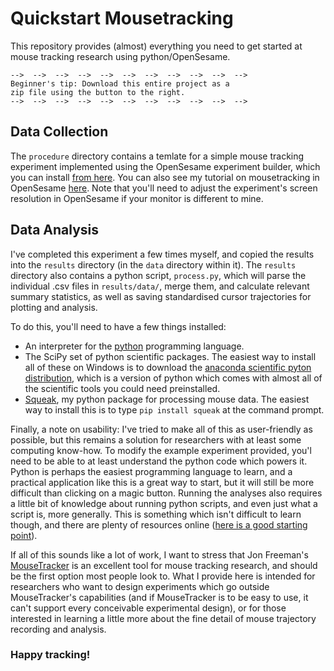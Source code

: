 # Quickstart Mousetracking

This repository provides (almost)
everything you need to get started
at mouse tracking research using python/OpenSesame.


    -->  -->  -->  -->  -->  -->  -->  -->  -->  -->  -->  
    Beginner's tip: Download this entire project as a
    zip file using the button to the right. 
    -->  -->  -->  -->  -->  -->  -->  -->  -->  -->  -->  

Data Collection
---------------

The `procedure` directory contains a temlate for a simple mouse
tracking experiment implemented using the
OpenSesame experiment builder,
which you can install [from here](http://osdoc.cogsci.nl).
You can also see my tutorial on mousetracking in OpenSesame
[here](http://eointravers.github.io/blog/2014/03/os-mousetracking/).
Note that you'll need to adjust the experiment's screen resolution in OpenSesame
if your monitor is different to mine.

Data Analysis
-------------

I've completed this experiment a few times myself,
and copied the results into the `results` directory
(in the `data` directory within it).
The `results` directory also contains a python script,
`process.py`, which will parse the individual .csv files in `results/data/`,
merge them, and calculate relevant summary statistics,
as well as saving standardised cursor trajectories
for plotting and analysis.

To do this, you'll need to have a few things installed:

- An interpreter for the [python](https://www.python.org/about/) programming language.
- The SciPy set of python scientific packages. The easiest way to install all of these on Windows is to download the [anaconda scientific pyton distribution](https://store.continuum.io/cshop/anaconda/), which is a version of python which comes with almost all of the scientific tools you could need preinstalled.
- [Squeak](http://github.com/eointravers/squeak/), my python package for
  processing mouse data. The easiest way to install this is to type `pip install squeak` at the command prompt.

Finally, a note on usability: I've tried to make all of this as
user-friendly as possible, but this remains a solution for researchers
with at least some computing know-how. To modify the example
experiment provided, you'l need to be able to at least understand the
python code which powers it. Python is perhaps the easiest programming
language to learn, and a practical application like this is a great
way to start, but it will still be more difficult than clicking on a
magic button.  Running the analyses also requires a little bit of
knowledge about running python scripts, and even just what a script
is, more generally. This is something which isn't difficult to learn though,
and there are plenty of resources online
([here is a good starting point](https://www.python.org/about/gettingstarted/)).

If all of this sounds like a lot of work, I want to stress that Jon
Freeman's [MouseTracker](http://www.mousetracker.org/ ) is an
excellent tool for mouse tracking research, and should be the first
option most people look to. What I provide here is intended for
researchers who want to design experiments which go outside
MouseTracker's capabilities (and if MouseTracker is to be easy to use,
it can't support every conceivable experimental design),
or for those interested in learning a little more about
the fine detail of mouse trajectory recording and analysis.

### Happy tracking!
